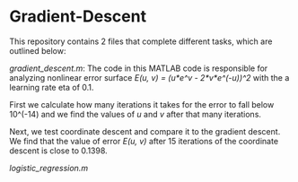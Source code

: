 # Gradient-Descent

This repository contains 2 files that complete different tasks, which are outlined below:

*gradient_descent.m*:
The code in this MATLAB code is responsible for analyzing nonlinear error surface
*E(u, v) = (u\*e^v - 2\*v\*e^(-u))^2* with the a learning rate eta of 0.1.

First we calculate how many iterations it takes for the error to fall below 10^(-14)
and we find the values of *u* and *v* after that many iterations.

Next, we test coordinate descent and compare it to the gradient descent. We find that the value
of error *E(u, v)* after 15 iterations of the coordinate descent is close to 0.1398.


*logistic_regression.m*
